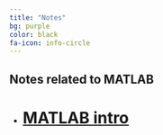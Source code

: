 ```yaml
---
title: "Notes"
bg: purple
color: black
fa-icon: info-circle
---
```


## Notes related to MATLAB

* # [MATLAB intro]( myfiles/MATLAB_intro.pdf)
